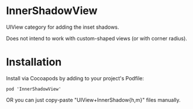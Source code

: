 # InnerShadowView
UIView category for adding the inset shadows.

Does not intend to work with custom-shaped views (or with corner radius).

# Installation

Install via Cocoapods by adding to your project's Podfile:
```
pod 'InnerShadowView'
```

OR you can just copy-paste "UIView+InnerShadow{h,m}" files manually.